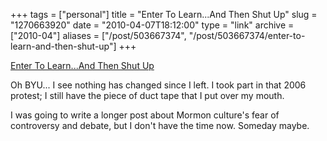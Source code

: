 +++
tags = ["personal"]
title = "Enter To Learn...And Then Shut Up"
slug = "1270663920"
date = "2010-04-07T18:12:00"
type = "link"
archive = ["2010-04"]
aliases = ["/post/503667374", "/post/503667374/enter-to-learn-and-then-shut-up"]
+++

[Enter To Learn...And Then Shut Up][1]

Oh BYU... I see nothing has changed since I left.  I took part in that
2006 protest; I still have the piece of duct tape that I put over my
mouth.

I was going to write a longer post about Mormon culture's fear of
controversy and debate, but I don't have the time now.  Someday maybe.

[1]: http://17tracks.blogspot.com/2010/04/enter-to-learnand-then-shut-up.html
